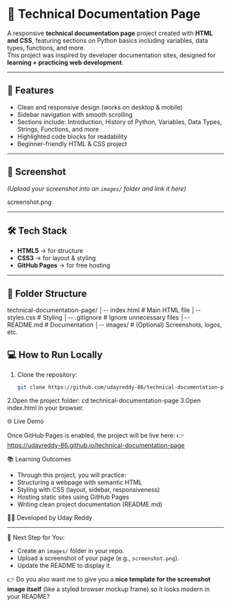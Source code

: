 # 📘 Technical Documentation Page

A responsive **technical documentation page** project created with **HTML and CSS**, featuring sections on Python basics including variables, data types, functions, and more.  
This project was inspired by developer documentation sites, designed for **learning + practicing web development**.

---

## 🚀 Features
- Clean and responsive design (works on desktop & mobile)  
- Sidebar navigation with smooth scrolling  
- Sections include: Introduction, History of Python, Variables, Data Types, Strings, Functions, and more  
- Highlighted code blocks for readability  
- Beginner-friendly HTML & CSS project  

---

## 📸 Screenshot
*(Upload your screenshot into an `images/` folder and link it here)*

screenshot.png


---

## 🛠️ Tech Stack
- **HTML5** → for structure  
- **CSS3** → for layout & styling  
- **GitHub Pages** → for free hosting  

---

## 📂 Folder Structure
technical-documentation-page/
│-- index.html # Main HTML file
│-- styles.css # Styling
│-- .gitignore # Ignore unnecessary files
│-- README.md # Documentation
│-- images/ # (Optional) Screenshots, logos, etc.

## 💻 How to Run Locally
1. Clone the repository:
   ```bash
   git clone https://github.com/udayreddy-86/technical-documentation-page.git
2.Open the project folder:
     cd technical-documentation-page
3.Open index.html in your browser.

🌐 Live Demo

Once GitHub Pages is enabled, the project will be live here:
👉https://udayreddy-86.github.io/technical-documentation-page

📚 Learning Outcomes

* Through this project, you will practice:
* Structuring a webpage with semantic HTML
* Styling with CSS (layout, sidebar, responsiveness)
* Hosting static sites using GitHub Pages
* Writing clean project documentation (README.md)

👨‍💻 Developed by Uday Reddy

---

📌 Next Step for You:  
- Create an `images/` folder in your repo.  
- Upload a screenshot of your page (e.g., `screenshot.png`).  
- Update the README to display it.  

👉 Do you also want me to give you a **nice template for the screenshot image itself** (like a styled browser mockup frame) so it looks modern in your README?
